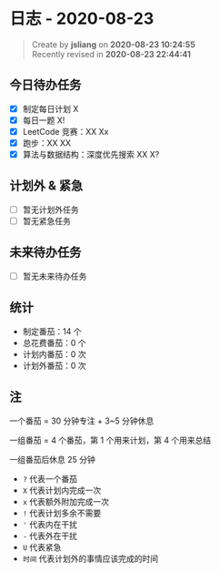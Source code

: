 日志 - 2020-08-23
===

> Create by **jsliang** on **2020-08-23 10:24:55**  
> Recently revised in **2020-08-23 22:44:41**

## 今日待办任务

* [x] 制定每日计划 X
* [x] 每日一题 X!
* [x] LeetCode 竞赛：XX Xx
* [x] 跑步：XX XX
* [x] 算法与数据结构：深度优先搜索 XX X?

## 计划外 & 紧急

* [ ] 暂无计划外任务
* [ ] 暂无紧急任务

## 未来待办任务

* [ ] 暂无未来待办任务

## 统计

* 制定番茄：14 个
* 总花费番茄：0 个
* 计划内番茄：0 次
* 计划外番茄：0 次

## 注

一个番茄 = 30 分钟专注 + 3~5 分钟休息

一组番茄 = 4 个番茄，第 1 个用来计划，第 4 个用来总结

一组番茄后休息 25 分钟

* `?` 代表一个番茄
* `X` 代表计划内完成一次
* `x` 代表额外附加完成一次
* `!` 代表计划多余不需要
* `'` 代表内在干扰
* `-` 代表外在干扰
* `U` 代表紧急
* `时间` 代表计划外的事情应该完成的时间

